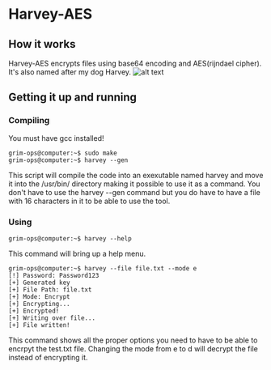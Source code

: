 # Harvey-AES
## How it works
Harvey-AES encrypts files using base64 encoding and AES(rijndael cipher). It's also named after my dog Harvey.
![alt text](https://github.com/GRIM-OPS/Harvey-AES/blob/master/harvey.jpg)
## Getting it up and running
### Compiling
You must have gcc installed!
```
grim-ops@computer:~$ sudo make
grim-ops@computer:~$ harvey --gen
```
This script will compile the code into an exexutable named harvey and move it into the /usr/bin/ directory making it possible to use it as a command. You don't have to use the harvey --gen command but you do have to have a file with 16 characters in it to be able to use the tool.
### Using
```
grim-ops@computer:~$ harvey --help
```
This command will bring up a help menu.
```
grim-ops@computer:~$ harvey --file file.txt --mode e
[!] Password: Password123
[+] Generated key
[+] File Path: file.txt
[+] Mode: Encrypt
[+] Encrypting...
[+] Encrypted!
[+] Writing over file...
[+] File written!

```
This command shows all the proper options you need to have to be able to encrpyt the test.txt file. Changing the mode from e to d will decrypt the file instead of encrypting it.
